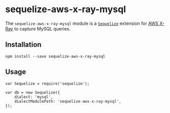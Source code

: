 # sequelize-aws-x-ray-mysql

The `sequelize-aws-x-ray-mysql` module is a [`Sequelize`](http://sequelizejs.com/) extension for [AWS X-Ray](https://aws.amazon.com/xray/) to capture MySQL queries.

## Installation

```
npm install --save sequelize-aws-x-ray-mysql
```

## Usage

```
var Sequelize = require('sequelize');

var db = new Sequelize({
    dialect: 'mysql',
    dialectModulePath: 'sequelize-aws-x-ray-mysql',
});
```
